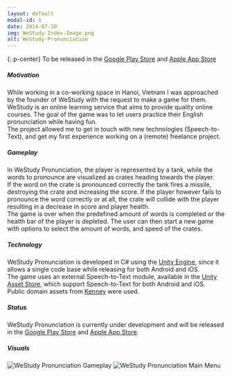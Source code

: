 ```yaml
---
layout: default
modal-id: 1
date: 2014-07-20
img: WeStudy-Index-Image.png
alt: WeStudy-Pronunciation
---
```


{:.p-center}
To be released in the [Google Play Store][google-play-store] and [Apple App Store][apple-app-store]

##### Motivation

While working in a co-working space in Hanoi, Vietnam I was approached by the founder of WeStudy with the request to make a game for them.  
WeStudy is an online learning service that aims to provide quality online courses. The goal of the game was to let users practice their English pronunciation while having fun.  
The project allowed me to get in touch with new technologies (Speech-to-Text), and get my first experience working on a (remote) freelance project.

##### Gameplay

In WeStudy Pronunciation, the player is represented by a tank, while the words to pronounce are visualized as crates heading towards the player.  
If the word on the crate is pronounced correctly the tank fires a missile, destroying the crate and increasing the score. If the player however fails to pronounce the word correctly or at all, the crate will collide with the player resulting in a decrease in score and player health.  
The game is over when the predefined amount of words is completed or the health bar of the player is depleted. The user can then start a new game with options to select the amount of words, and speed of the crates.

##### Technology

WeStudy Pronunciation is developed in C# using the [Unity Engine][unity-3d], since it allows a single code base while releasing for both Android and iOS.   
The game uses an external Speech-to-Text module, available in the [Unity Asset Store][speech-to-text], which support Speech-to-Text for both Android and iOS.  
Public domain assets from [Kenney][kenney] were used.

##### Status

WeStudy Pronunciation is currently under development and will be released in the [Google Play Store][google-play-store] and [Apple App Store][apple-app-store]. 

##### Visuals

<img src="{{ site.baseurl }}/assets/images//westudy_pronunciation/Ingame.png" class="img-responsive img-centered" alt="WeStudy Pronunciation Gameplay">
<img src="{{ site.baseurl }}/assets/images/westudy_pronunciation/MainMenu.png" class="img-responsive img-centered" alt="WeStudy Pronunciation Main Menu">

[google-play-store]: https://play.google.com/store
[apple-app-store]: https://www.apple.com/lae/ios/app-store/
[unity-3d]: https://unity3d.com/unity
[speech-to-text]: https://assetstore.unity.com/packages/tools/audio/mobile-speech-recognizer-73036
[kenney]: https://kenney.nl/
